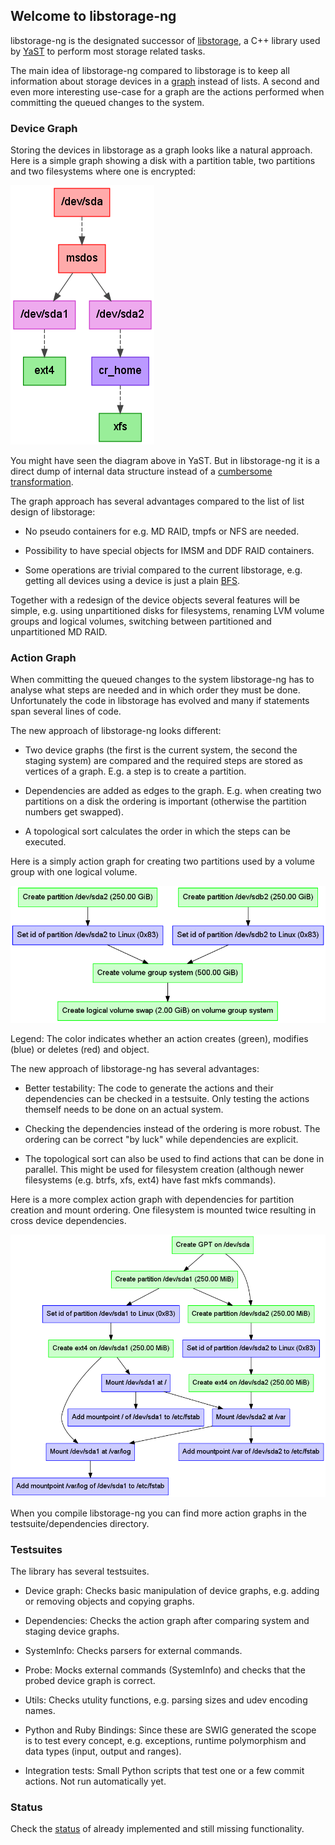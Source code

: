 
## Welcome to libstorage-ng


libstorage-ng is the designated successor of
[libstorage](https://github.com/openSUSE/libstorage), a C++ library used by
[YaST](https://github.com/yast) to perform most storage related tasks.

The main idea of libstorage-ng compared to libstorage is to keep all
information about storage devices in a
[graph](https://en.wikipedia.org/wiki/Graph_(discrete_mathematics)) instead of
lists. A second and even more interesting use-case for a graph are the actions
performed when committing the queued changes to the system.


### Device Graph

Storing the devices in libstorage as a graph looks like a natural
approach. Here is a simple graph showing a disk with a partition table, two
partitions and two filesystems where one is encrypted:

![luks.png](images/luks.png)

You might have seen the diagram above in YaST. But in libstorage-ng it is a
direct dump of internal data structure instead of a [cumbersome
transformation](https://github.com/openSUSE/libstorage/blob/master/storage/Graph.cc).

The graph approach has several advantages compared to the list of list design
of libstorage:

* No pseudo containers for e.g. MD RAID, tmpfs or NFS are needed.

* Possibility to have special objects for IMSM and DDF RAID containers.

* Some operations are trivial compared to the current libstorage, e.g. getting
  all devices using a device is just a plain
  [BFS](https://en.wikipedia.org/wiki/Breadth-first_search).

Together with a redesign of the device objects several features will be
simple, e.g. using unpartitioned disks for filesystems, renaming LVM volume
groups and logical volumes, switching between partitioned and unpartitioned MD
RAID.


### Action Graph

When committing the queued changes to the system libstorage-ng has to analyse
what steps are needed and in which order they must be done. Unfortunately the
code in libstorage has evolved and many if statements span several lines of
code.

The new approach of libstorage-ng looks different:

* Two device graphs (the first is the current system, the second the staging
  system) are compared and the required steps are stored as vertices of a
  graph. E.g. a step is to create a partition.

* Dependencies are added as edges to the graph. E.g. when creating two
  partitions on a disk the ordering is important (otherwise the partition
  numbers get swapped).

* A topological sort calculates the order in which the steps can be executed.

Here is a simply action graph for creating two partitions used by a volume
group with one logical volume.

![action.png](images/action.png)

Legend: The color indicates whether an action creates (green), modifies (blue)
or deletes (red) and object.

The new approach of libstorage-ng has several advantages:

* Better testability: The code to generate the actions and their dependencies
  can be checked in a testsuite. Only testing the actions themself needs to be
  done on an actual system.

* Checking the dependencies instead of the ordering is more robust. The
  ordering can be correct "by luck" while dependencies are explicit.

* The topological sort can also be used to find actions that can be done in
  parallel. This might be used for filesystem creation (although newer
  filesystems (e.g. btrfs, xfs, ext4) have fast mkfs commands).

Here is a more complex action graph with dependencies for partition creation
and mount ordering. One filesystem is mounted twice resulting in cross device
dependencies.

![complex-action.png](images/complex-action.png)

When you compile libstorage-ng you can find more action graphs in the
testsuite/dependencies directory.


### Testsuites

The library has several testsuites.

- Device graph: Checks basic manipulation of device graphs, e.g. adding or
  removing objects and copying graphs.

- Dependencies: Checks the action graph after comparing system and staging
  device graphs.

- SystemInfo: Checks parsers for external commands.

- Probe: Mocks external commands (SystemInfo) and checks that the probed
  device graph is correct.

- Utils: Checks utulity functions, e.g. parsing sizes and udev encoding names.

- Python and Ruby Bindings: Since these are SWIG generated the scope is to
  test every concept, e.g. exceptions, runtime polymorphism and data types
  (input, output and ranges).

- Integration tests: Small Python scripts that test one or a few commit actions.
  Not run automatically yet.


### Status

Check the [status](status.md) of already implemented and still missing
functionality.

